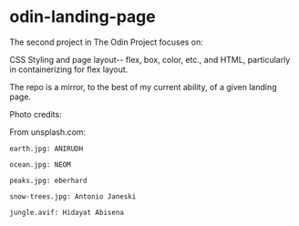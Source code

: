 # odin-landing-page

The second project in The Odin Project focuses on:

CSS Styling and page layout-- flex, box, color, etc., and HTML, particularly in containerizing for flex layout.

The repo is a mirror, to the best of my current ability, of a given landing page.

Photo credits:

From unsplash.com:

    earth.jpg: ANIRUDH

    ocean.jpg: NEOM

    peaks.jpg: eberhard

    snow-trees.jpg: Antonio Janeski

    jungle.avif: Hidayat Abisena
